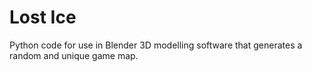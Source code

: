 # Lost Ice
Python code for use in Blender 3D modelling software that generates a random and unique game map.
